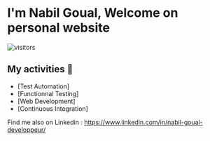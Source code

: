 # I'm Nabil Goual, Welcome on personal website

![visitors](https://visitor-badge.glitch.me/badge?page_id=Nabil-bali.nabil-bali&right_color=#58a6ff)

## My activities 🎯

- [Test Automation]
- [Functionnal Testing]
- [Web Development]
- [Continuous Integration]

Find me also on Linkedin :
https://www.linkedin.com/in/nabil-goual-developpeur/
